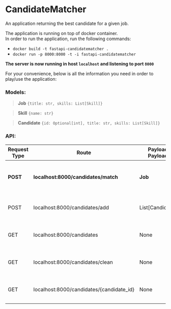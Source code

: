 # CandidateMatcher

An application returning the best candidate for a given job.

The application is running on top of docker container. <br/>
In order to run the application, run the following commands: <br/>
- ```docker build -t fastapi-candidatematcher .```
- ```docker run -p 8000:8000 -t -i fastapi-candidatematcher```

**The server is now running in host ```localhost``` and listening to port ```8000```**

For your convenience, below is all the information you need in order to play/use the application:


### Models:

> **Job**
```{title: str, skills: List[Skill]}```

> **Skill**
```{name: str}```

> **Candidate**
```{id: Optional[int], title: str, skills: List[Skill]}```

### API:

| Request Type | Route                                    | Payload Payload | Response                            | Description                                           |
|--------------|------------------------------------------|-----------------|-------------------------------------|-------------------------------------------------------|
| **POST**     | **localhost:8000/candidates/match**      | **Job**         | **List[Candidate]**                 | **Return the candidates that best fit the given job** |
| POST         | localhost:8000/candidates/add            | List[Candidate] | dict[str, List[Candidate]]          | Add the given candidates to the DB                    |
| GET          | localhost:8000/candidates                | None            | List[Candidate]                     | Return the candidates stored in the DB                |
| GET          | localhost:8000/candidates/clean          | None            | str representing success or failure | Cleans all the candidates from the DB                 |
| GET          | localhost:8000/candidates/{candidate_id} | None            | str representing success or failure | Removes the candidate from the DB                     |
